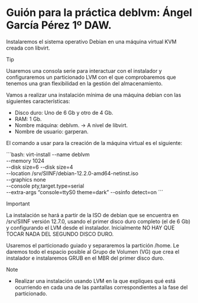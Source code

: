 # Guión para la práctica deblvm: Ángel García Pérez 1º DAW.

Instalaremos el sistema operativo Debian en una máquina virtual KVM creada con libvirt.

> [!TIP]
> Usaremos una consola serie para interactuar con el instalador y configuraremos un particionado LVM
> con el que comprobaremos que tenemos una gran flexibilidad en la gestión del almacenamiento.

Vamos a realizar una instalación mínima de una máquina debian con las siguientes características:

- Disco duro: Uno de 6 Gb y otro de 4 Gb.
- RAM: 1 Gb.
- Nombre máquina: deblvm. -> A nivel de libvirt.
- Nombre de usuario: garperan.


El comando a usar para la creación de la máquina virtual es el siguiente:

´´´bash: virt-install --name deblvm \
--memory 1024 \
--disk size=6 --disk size=4 \
--location /srv/SIINF/debian-12.2.0-amd64-netinst.iso \
--graphics none \
--console pty,target.type=serial \
--extra-args “console=ttyS0 theme=dark”
--osinfo detect=on
´´´


> [!IMPORTANT]
> La instalación se hará a partir de la ISO de debian que se encuentra en /srv/SIINF versión 12.7.0, usando el
> primer disco duro completo (el de 6 Gb) y configurando el LVM desde el instalador. Inicialmente NO HAY QUE TOCAR
> NADA DEL SEGUNDO DISCO DURO.

Usaremos el particionado guiado y separaremos la partición /home. Le daremos todo el espacio posible al Grupo de Volumen (VG) que crea el instalador e instalaremos GRUB en el MBR del primer disco duro.

> [!NOTE]
> - Realizar una instalación usando LVM en la que expliques qué está ocurriendo en cada una de las pantallas correspondientes a la fase del particionado.
